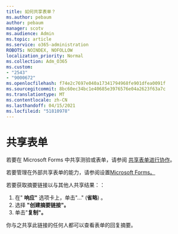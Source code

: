```yaml
---
title: 如何共享表单？
ms.author: pebaum
author: pebaum
manager: scotv
ms.audience: Admin
ms.topic: article
ms.service: o365-administration
ROBOTS: NOINDEX, NOFOLLOW
localization_priority: Normal
ms.collection: Adm_O365
ms.custom:
- "2543"
- "9000672"
ms.openlocfilehash: f74e2c7697e040a17341794968fe901dfea0091f
ms.sourcegitcommit: 8bc60ec34bc1e40685e3976576e04a2623f63a7c
ms.translationtype: MT
ms.contentlocale: zh-CN
ms.lasthandoff: 04/15/2021
ms.locfileid: "51810978"
---
```

# <a name="share-a-form"></a>共享表单

若要在 Microsoft Forms 中共享测验或表单，请参阅 [共享表单进行协作](https://support.office.com/article/Share-a-form-to-collaborate-d5bb5cf0-8401-4c15-bb8c-8e108cd7e69b)。

若要管理在外部共享表单的能力，请参阅设置[Microsoft Forms。](https://support.office.com/article/set-up-microsoft-forms-cc52287a-4550-464d-9a1b-457bf9df2240) 

若要获取摘要链接以与其他人共享结果：：

1. 在" **响应"** 选项卡上，单击"..." (**省略**) 。
3. 选择 **"创建摘要链接"。**
4. 单击"**复制"。**

你与之共享此链接的任何人都可以查看表单的回复摘要。